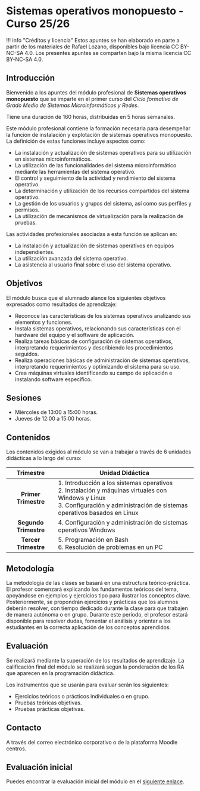# Sistemas operativos monopuesto - Curso 25/26

!!! info "Créditos y licencia"
    Estos apuntes se han elaborado en parte a partir de los materiales de Rafael Lozano, disponibles bajo licencia CC BY-NC-SA 4.0. Los presentes apuntes se comparten bajo la misma licencia CC BY-NC-SA 4.0.

## Introducción

Bienvenido a los apuntes del módulo profesional de **Sistemas operativos monopuesto** que se imparte en el primer curso del *Ciclo formativo de Grado Medio de Sistemas Microinformáticos y Redes*.

Tiene una duración de 160 horas, distribuidas en 5 horas semanales.

Este módulo profesional contiene la formación necesaria para desempeñar la función de instalación y explotación de sistemas operativos monopuesto. La definición de estas funciones incluye aspectos como:

- La instalación y actualización de sistemas operativos para su utilización en sistemas microinformáticos.
- La utilización de las funcionalidades del sistema microinformático mediante las herramientas del sistema operativo.
- El control y seguimiento de la actividad y rendimiento del sistema operativo.
- La determinación y utilización de los recursos compartidos del sistema operativo.
- La gestión de los usuarios y grupos del sistema, así como sus perfiles y permisos.
- La utilización de mecanismos de virtualización para la realización de pruebas.

Las actividades profesionales asociadas a esta función se aplican en:

- La instalación y actualización de sistemas operativos en equipos independientes.
- La utilización avanzada del sistema operativo.
- La asistencia al usuario final sobre el uso del sistema operativo.

## Objetivos

El módulo busca que el alumnado alance los siguientes objetivos expresados como resultados de aprendizaje:

- Reconoce las características de los sistemas operativos analizando sus elementos y funciones.
- Instala sistemas operativos, relacionando sus características con el hardware del equipo y el software de aplicación.
- Realiza tareas básicas de configuración de sistemas operativos, interpretando requerimientos y describiendo los procedimientos seguidos.
- Realiza operaciones básicas de administración de sistemas operativos, interpretando requerimientos y optimizando el sistema para su uso.
- Crea máquinas virtuales identificando su campo de aplicación e instalando software específico.

## Sesiones

- Miércoles de 13:00 a 15:00 horas.
- Jueves de 12:00 a 15:00 horas.

## Contenidos

Los contenidos exigidos al módulo se van a trabajar a través de 6 unidades didácticas a lo largo del curso:

| Trimestre | Unidad Didáctica |
|:-------------: | ---------------------- |
| **Primer Trimestre** | 1. Introducción a los sistemas operativos<br>2. Instalación y máquinas virtuales con Windows y Linux<br>3. Configuración y administración de sistemas operativos basados en Linux |
| **Segundo Trimestre**| 4. Configuración y administración de sistemas operativos Windows |
| **Tercer Trimestre**| 5. Programación en Bash<br>6. Resolución de problemas en un PC |


## Metodología

La metodología de las clases se basará en una estructura teórico-práctica. El profesor comenzará explicando los fundamentos teóricos del tema, apoyándose en ejemplos y ejercicios tipo para ilustrar los conceptos clave. Posteriormente, se propondrán ejercicios y prácticas que los alumnos deberán resolver, con tiempo dedicado durante la clase para que trabajen de manera autónoma o en grupo. Durante este período, el profesor estará disponible para resolver dudas, fomentar el análisis y orientar a los estudiantes en la correcta aplicación de los conceptos aprendidos.

## Evaluación

Se realizará mediante la superación de los resultados de aprendizaje. La calificación final del módulo se realizará según la ponderación de los RA que aparecen en la programación didáctica.

Los instrumentos que se usarán para evaluar serán los siguientes:

* Ejercicios teóricos o prácticos individuales o en grupo.
* Pruebas teóricas objetivas.
* Pruebas prácticas objetivas.

## Contacto

A través del correo electrónico corporativo o de la plataforma Moodle centros.

## Evaluación inicial

Puedes encontrar la evaluación inicial del módulo en el [siguiente enlace](https://forms.gle/8Jv3vzQXFwgGCVKP9).